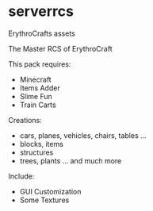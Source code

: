 # serverrcs

ErythroCrafts assets

The Master RCS of ErythroCraft

This pack requires:
- Minecraft
- Items Adder
- Slime Fun
- Train Carts

Creations:
- cars, planes, vehicles, chairs, tables ...
- blocks, items
- structures
- trees, plants ...
and much more

Include:
- GUI Customization
- Some Textures
